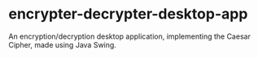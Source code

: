 # encrypter-decrypter-desktop-app
An encryption/decryption desktop application, implementing the Caesar Cipher, made using Java Swing.
